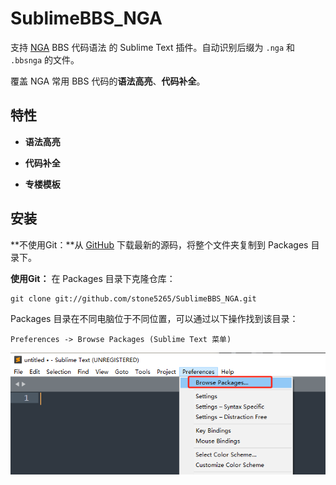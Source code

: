 # SublimeBBS_NGA

支持 [NGA](https://bbs.nga.cn/) BBS 代码语法 的 Sublime Text 插件。自动识别后缀为 `.nga` 和 `.bbsnga` 的文件。

覆盖 NGA 常用 BBS 代码的**语法高亮**、**代码补全**。

## 特性

- **语法高亮**

- **代码补全**

- **专楼模板**

## 安装

**不使用Git：**从 [GitHub](https://github.com/stone5265/SublimeBBS_NGA) 下载最新的源码，将整个文件夹复制到 Packages 目录下。

**使用Git：** 在 Packages 目录下克隆仓库：

    git clone git://github.com/stone5265/SublimeBBS_NGA.git

Packages 目录在不同电脑位于不同位置，可以通过以下操作找到该目录：

    Preferences -> Browse Packages (Sublime Text 菜单)

![Packages](figs/access_packages.jpg)